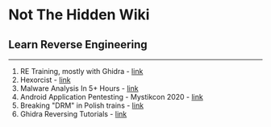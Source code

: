 # Not The Hidden Wiki

## Learn Reverse Engineering
-----

1. RE Training, mostly with Ghidra - [link](https://www.youtube.com/c/AGDCServices)
2. Hexorcist - [link](https://www.youtube.com/channel/UCM4kcRgLNEy-MZUoX8uuh9w)
3. Malware Analysis In 5+ Hours - [link](https://www.youtube.com/watch?v=qA0YcYMRWyI)
4. Android Application Pentesting - Mystikcon 2020 - [link](https://www.youtube.com/watch?v=NrxTBcjAL8A)
5. Breaking "DRM" in Polish trains - [link](https://media.ccc.de/v/37c3-12142-breaking_drm_in_polish_trains#t=1867)
6. Ghidra Reversing Tutorials - [link](https://www.youtube.com/playlist?list=PLHJns8WZXCdu6kPwPpBhA0mfdB4ZuWy6M)